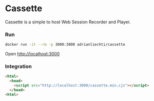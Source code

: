 # Cassette

Cassette is a simple to host Web Session Recorder and Player.

### Run

```bash
docker run -it --rm -p 3000:3000 adrianliechti/cassette
```

Open [http://localhost:3000](http://localhost:3000)


### Integration 

```html
<html>
  <head>
    <script src="http://localhost:3000/cassette.min.cjs"></script>
  </head>
<html>
```